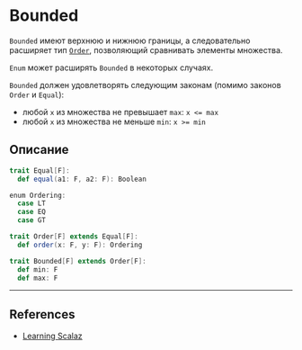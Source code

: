 # Bounded 

`Bounded` имеют верхнюю и нижнюю границы, а следовательно расширяет тип [`Order`](order), 
позволяющий сравнивать элементы множества.

`Enum` может расширять `Bounded` в некоторых случаях.

`Bounded` должен удовлетворять следующим законам (помимо законов `Order` и `Equal`):

- любой `x` из множества не превышает `max`: `x <= max`
- любой `x` из множества не меньше `min`: `x >= min`

## Описание

```scala
trait Equal[F]:
  def equal(a1: F, a2: F): Boolean

enum Ordering:
  case LT
  case EQ
  case GT

trait Order[F] extends Equal[F]:
  def order(x: F, y: F): Ordering

trait Bounded[F] extends Order[F]:
  def min: F
  def max: F
```


---

## References

- [Learning Scalaz](http://eed3si9n.com/learning-scalaz/Bounded.html)
